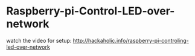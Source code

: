 Raspberry-pi-Control-LED-over-network
=====================================
watch the video for setup: http://hackaholic.info/raspberry-pi-controling-led-over-network
